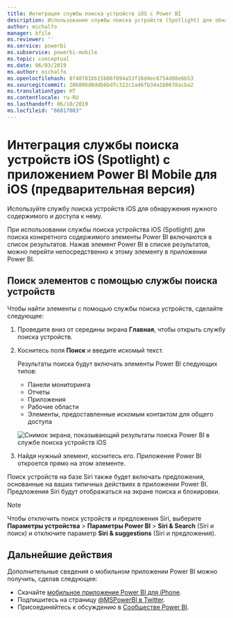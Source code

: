 ```yaml
---
title: Интеграция службы поиска устройств iOS с Power BI
description: Использование службы поиска устройств (Spotlight) для обнаружения нужного содержимого и доступа к нему
author: michalfo
manager: kfile
ms.reviewer: ''
ms.service: powerbi
ms.subservice: powerbi-mobile
ms.topic: conceptual
ms.date: 06/03/2019
ms.author: michalfo
ms.openlocfilehash: 8f40781bb15b06f894a53f16d4ec6754d88e6b53
ms.sourcegitcommit: 206806d8ddb6bdfc322c1a46fb34a1b0678acba2
ms.translationtype: HT
ms.contentlocale: ru-RU
ms.lasthandoff: 06/10/2019
ms.locfileid: "66817083"
---
```

# <a name="ios-device-search-spotlight-integration-with-power-bi-mobile-ios-app-preview"></a>Интеграция службы поиска устройств iOS (Spotlight) с приложением Power BI Mobile для iOS (предварительная версия)
Используйте службу поиска устройств iOS для обнаружения нужного содержимого и доступа к нему.

При использовании службы поиска устройства iOS (Spotlight) для поиска конкретного содержимого элементы Power BI включаются в список результатов. Нажав элемент Power BI в списке результатов, можно перейти непосредственно к этому элементу в приложении Power BI.

## <a name="find-items-using-device-search"></a>Поиск элементов с помощью службы поиска устройств

Чтобы найти элементы с помощью службы поиска устройств, сделайте следующее:

1. Проведите вниз от середины экрана **Главная**, чтобы открыть службу поиска устройств.

2. Коснитесь поля **Поиск** и введите искомый текст.
 
   Результаты поиска будут включать элементы Power BI следующих типов:

    * Панели мониторинга
    * Отчеты
    * Приложения
    * Рабочие области
    * Элементы, предоставленные искомым контактом для общего доступа

    ![Снимок экрана, показывающий результаты поиска Power BI в службе поиска устройств iOS](./media/mobile-apps-ios-siri-search/power-bi-spotlight-search.png)

 3. Найдя нужный элемент, коснитесь его. Приложение Power BI откроется прямо на этом элементе. 

Поиск устройств на базе Siri также будет включать предложения, основанные на ваших типичных действиях в приложении Power BI. Предложения Siri будут отображаться на экране поиска и блокировки.

>[!NOTE]
>
>Чтобы отключить поиск устройств и предложения Siri, выберите **Параметры устройства** > **Параметры Power BI** > **Siri & Search** (Siri и поиск) и отключите параметр **Siri & suggestions** (Siri и предложения).
>

## <a name="next-steps"></a>Дальнейшие действия
Дополнительные сведения о мобильном приложении Power BI можно получить, сделав следующее: 

* Скачайте [мобильное приложение Power BI для iPhone](http://go.microsoft.com/fwlink/?LinkId=522062).
* Подпишитесь на страницу [@MSPowerBI в Twitter](https://twitter.com/MSPowerBI).
* Присоединяйтесь к обсуждению в [Сообществе Power BI](http://community.powerbi.com/).

